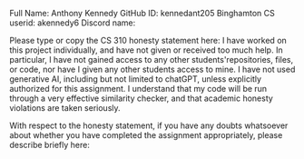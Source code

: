 Full Name: Anthony Kennedy
GitHub ID: kennedant205
Binghamton CS userid: akennedy6
Discord name:

Please type or copy the CS 310 honesty statement here:
I have worked on this project individually, and have not given or received too much help. In particular, I have not gained access to any other students'repositories, files, or code, nor have I given any other students access to mine. I have not used generative AI, including but not limited to chatGPT, unless explicitly authorized for this assignment. I understand that my code will be run through a very effective similarity checker, and that academic honesty violations are taken seriously.

With respect to the honesty statement, if you have any doubts whatsoever 
about whether you have completed the assignment appropriately, 
please describe briefly here:
